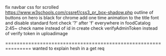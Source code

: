 fix navbar css for scrolled https://www.w3schools.com/cssref/css3_pr_box-shadow.php
outline of buttons on hero is black for chrome
add one time animation to the title font and disable standard font
check '?' after 'f' everywhere in foodCatalog 2:45~
check name instead of id in create
check verifyAdminToken instead of verify token in uploadimage

===============================================================
wanted to explain hesh in a get req
